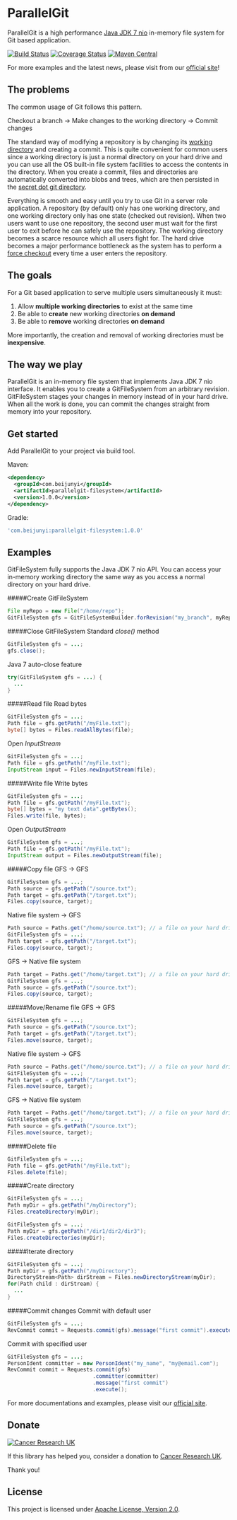 ParallelGit
===========

ParallelGit is a high performance [Java JDK 7 nio](https://docs.oracle.com/javase/tutorial/essential/io/fileio.html) in-memory file system for Git based application.

[![Build Status](https://travis-ci.org/beijunyi/ParallelGit.svg?branch=master)](https://travis-ci.org/beijunyi/ParallelGit)
[![Coverage Status](https://coveralls.io/repos/beijunyi/ParallelGit/badge.svg?branch=master&service=github)](https://coveralls.io/github/beijunyi/ParallelGit?branch=master)
[![Maven Central](https://maven-badges.herokuapp.com/maven-central/com.beijunyi/parallelgit/badge.svg)](https://maven-badges.herokuapp.com/maven-central/com.beijunyi/parallelgit)

For more examples and the latest news, please visit from our [official site](https://beijunyi.github.io/ParallelGit)!


The problems
------------

The common usage of Git follows this pattern.

Checkout a branch &#8594; Make changes to the working directory &#8594; Commit changes

The standard way of modifying a repository is by changing its [working directory](https://git-scm.com/book/en/v2/Getting-Started-Git-Basics) and creating a commit. This is quite convenient for common users since a working directory is just a normal directory on your hard drive and you can use all the OS built-in file system facilities to access the contents in the directory. When you create a commit, files and directories are automatically converted into blobs and trees, which are then persisted in the [secret dot git directory](https://git-scm.com/book/en/v1/Git-Internals).

Everything is smooth and easy until you try to use Git in a server role application. A repository (by default) only has one working directory, and one working directory only has one state (checked out revision). When two users want to use one repository, the second user must wait for the first user to exit before he can safely use the repository. The working directory becomes a scarce resource which all users fight for. The hard drive becomes a major performance bottleneck as the system has to perform a [force checkout](https://git-scm.com/docs/git-checkout) every time a user enters the repository.


The goals
---------

For a Git based application to serve multiple users simultaneously it must:

1. Allow **multiple working directories** to exist at the same time
2. Be able to **create** new working directories **on demand**
3. Be able to **remove** working directories **on demand**

More importantly, the creation and removal of working directories must be **inexpensive**.


The way we play
---------------

ParallelGit is an in-memory file system that implements Java JDK 7 nio interface. It enables you to create a GitFileSystem from an arbitrary revision. GitFileSystem stages your changes in memory instead of in your hard drive. When all the work is done, you can commit the changes straight from memory into your repository.


Get started
-----------

Add ParallelGit to your project via build tool.

Maven:

```xml
<dependency>
  <groupId>com.beijunyi</groupId>
  <artifactId>parallelgit-filesystem</artifactId>
  <version>1.0.0</version>
</dependency>
```

Gradle:

```gradle
'com.beijunyi:parallelgit-filesystem:1.0.0'
```

Examples
--------

GitFileSystem fully supports the Java JDK 7 nio API. You can access your in-memory working directory the same way as you access a normal directory on your hard drive.

#####Create GitFileSystem
```java
File myRepo = new File("/home/repo");
GitFileSystem gfs = GitFileSystemBuilder.forRevision("my_branch", myRepo));
```

#####Close GitFileSystem
Standard *close()* method

```java
GitFileSystem gfs = ...;
gfs.close();
```

Java 7 auto-close feature

```java
try(GitFileSystem gfs = ...) {
  ...
}
```

#####Read file
Read bytes

```java
GitFileSystem gfs = ...;
Path file = gfs.getPath("/myFile.txt");
byte[] bytes = Files.readAllBytes(file);
```

Open *InputStream*

```java
GitFileSystem gfs = ...;
Path file = gfs.getPath("/myFile.txt");
InputStream input = Files.newInputStream(file);
```

#####Write file
Write bytes

```java
GitFileSystem gfs = ...;
Path file = gfs.getPath("/myFile.txt");
byte[] bytes = "my text data".getBytes();
Files.write(file, bytes);
```

Open *OutputStream*

```java
GitFileSystem gfs = ...;
Path file = gfs.getPath("/myFile.txt");
InputStream output = Files.newOutputStream(file);
```

#####Copy file
GFS &#8594; GFS

```java
GitFileSystem gfs = ...;
Path source = gfs.getPath("/source.txt");
Path target = gfs.getPath("/target.txt");
Files.copy(source, target);
```

Native file system &#8594; GFS

```java
Path source = Paths.get("/home/source.txt"); // a file on your hard drive
GitFileSystem gfs = ...;
Path target = gfs.getPath("/target.txt");
Files.copy(source, target);
```

GFS &#8594; Native file system

```java
Path target = Paths.get("/home/target.txt"); // a file on your hard drive
GitFileSystem gfs = ...;
Path source = gfs.getPath("/source.txt");
Files.copy(source, target);
```
 
#####Move/Rename file
GFS &#8594; GFS

```java
GitFileSystem gfs = ...;
Path source = gfs.getPath("/source.txt");
Path target = gfs.getPath("/target.txt");
Files.move(source, target);
```

Native file system &#8594; GFS

```java
Path source = Paths.get("/home/source.txt"); // a file on your hard drive
GitFileSystem gfs = ...;
Path target = gfs.getPath("/target.txt");
Files.move(source, target);
```

GFS &#8594; Native file system

```java
Path target = Paths.get("/home/target.txt"); // a file on your hard drive
GitFileSystem gfs = ...;
Path source = gfs.getPath("/source.txt");
Files.move(source, target);
```

#####Delete file
```java
GitFileSystem gfs = ...;
Path file = gfs.getPath("/myFile.txt");
Files.delete(file);
```

#####Create directory
```java
GitFileSystem gfs = ...;
Path myDir = gfs.getPath("/myDirectory");
Files.createDirectory(myDir);
```

```java
GitFileSystem gfs = ...;
Path myDir = gfs.getPath("/dir1/dir2/dir3");
Files.createDirectories(myDir);
```

#####Iterate directory
```java
GitFileSystem gfs = ...;
Path myDir = gfs.getPath("/myDirectory");
DirectoryStream<Path> dirStream = Files.newDirectoryStream(myDir);
for(Path child : dirStream) {
  ...
}
```

#####Commit changes
Commit with default user

```java
GitFileSystem gfs = ...;
RevCommit commit = Requests.commit(gfs).message("first commit").execute();
```

Commit with specified user

```java
GitFileSystem gfs = ...;
PersonIdent committer = new PersonIdent("my_name", "my@email.com");
RevCommit commit = Requests.commit(gfs)
                           .committer(committer)
                           .message("first commit")
                           .execute();
```


For more documentations and examples, please visit our [official site](https://beijunyi.github.io/ParallelGit/#/examples).


Donate
------
[![Cancer Research UK](http://www.cancerresearchuk.org/sites/all/themes/custom/cruk/logo.png)](http://www.cancerresearchuk.org/support-us/donate)

If this library has helped you, consider a donation to [Cancer Research UK](http://www.cancerresearchuk.org/support-us/donate).

Thank you!


License
-------
This project is licensed under [Apache License, Version 2.0](http://opensource.org/licenses/apache-2.0).
